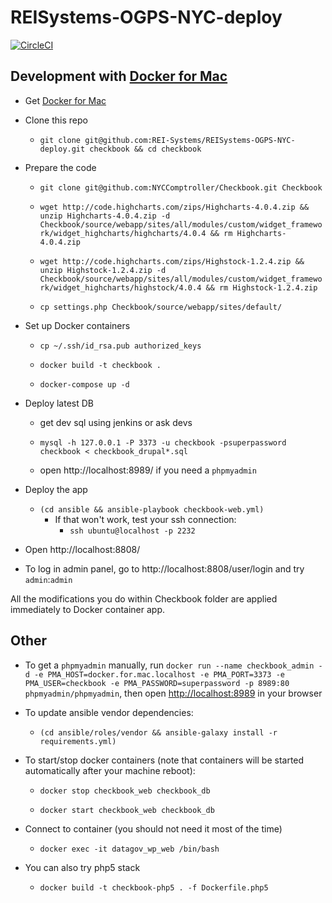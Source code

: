 # REISystems-OGPS-NYC-deploy

[![CircleCI](https://circleci.com/gh/REI-Systems/REISystems-OGPS-NYC-deploy.svg?style=svg)](https://circleci.com/gh/REI-Systems/REISystems-OGPS-NYC-deploy)

## Development with [Docker for Mac](https://www.docker.com/products/docker)
- Get [Docker for Mac](https://www.docker.com/products/docker)

- Clone this repo
    - `git clone git@github.com:REI-Systems/REISystems-OGPS-NYC-deploy.git checkbook && cd checkbook`

- Prepare the code
    - `git clone git@github.com:NYCComptroller/Checkbook.git Checkbook`
    
    - `wget http://code.highcharts.com/zips/Highcharts-4.0.4.zip && unzip Highcharts-4.0.4.zip -d Checkbook/source/webapp/sites/all/modules/custom/widget_framework/widget_highcharts/highcharts/4.0.4 && rm Highcharts-4.0.4.zip`
    
    - `wget http://code.highcharts.com/zips/Highstock-1.2.4.zip && unzip Highstock-1.2.4.zip -d Checkbook/source/webapp/sites/all/modules/custom/widget_framework/widget_highcharts/highstock/4.0.4 && rm Highstock-1.2.4.zip`
    
    - `cp settings.php Checkbook/source/webapp/sites/default/`
    
- Set up Docker containers
    
    - `cp ~/.ssh/id_rsa.pub authorized_keys`
    
    - `docker build -t checkbook .`
    
    - `docker-compose up -d`
    
- Deploy latest DB
    
    - get dev sql using jenkins or ask devs
    
    - `mysql -h 127.0.0.1 -P 3373 -u checkbook -psuperpassword checkbook < checkbook_drupal*.sql`
    
    - open http://localhost:8989/ if you need a `phpmyadmin`
    
- Deploy the app
    
    - `(cd ansible && ansible-playbook checkbook-web.yml)`
        - If that won't work, test your ssh connection: 
            - `ssh ubuntu@localhost -p 2232`
     
- Open http://localhost:8808/

- To log in admin panel, go to http://localhost:8808/user/login and try `admin`:`admin`

All the modifications you do within Checkbook folder are applied immediately to Docker container app.

## Other

- To get a `phpmyadmin` manually, run `docker run --name checkbook_admin -d -e PMA_HOST=docker.for.mac.localhost -e PMA_PORT=3373 -e PMA_USER=checkbook -e PMA_PASSWORD=superpassword -p 8989:80 phpmyadmin/phpmyadmin`, then open [http://localhost:8989](http://localhost:8989) in your browser

- To update ansible vendor dependencies:

    - `(cd ansible/roles/vendor && ansible-galaxy install -r requirements.yml)`

- To start/stop docker containers (note that containers will be started automatically after your machine reboot):

    - `docker stop checkbook_web checkbook_db`
    
    - `docker start checkbook_web checkbook_db`
    
- Connect to container (you should not need it most of the time)

    - `docker exec -it datagov_wp_web /bin/bash`

- You can also try php5 stack

    - `docker build -t checkbook-php5 . -f Dockerfile.php5`